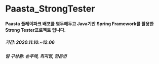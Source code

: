 # Paasta_StrongTester
#### Paasta 플레이파크 배포를 염두해두고 Java기반 Spring Framework를 활용한 Strong Tester프로젝트 입니다.
##### 기간: 2020.11.10.~12.06
##### 팀 구성원: 손주애, 최지영, 현은빈
